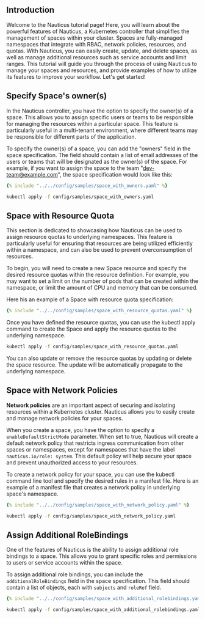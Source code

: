 ## Introduction

Welcome to the Nauticus tutorial page! Here, you will learn about the powerful features of Nauticus, a Kubernetes controller that simplifies the management of spaces within your cluster. Spaces are fully-managed namespaces that integrate with RBAC, network policies, resources, and quotas. With Nauticus, you can easily create, update, and delete spaces, as well as manage additional resources such as service accounts and limit ranges. This tutorial will guide you through the process of using Nauticus to manage your spaces and resources, and provide examples of how to utilize its features to improve your workflow. Let's get started!

## Specify Space's owner(s)

In the Nauticus controller, you have the option to specify the owner(s) of a space. This allows you to assign specific users or teams to be responsible for managing the resources within a particular space. This feature is particularly useful in a multi-tenant environment, where different teams may be responsible for different parts of the application.

To specify the owner(s) of a space, you can add the "owners" field in the space specification. The field should contain a list of email addresses of the users or teams that will be designated as the owner(s) of the space. For example, if you want to assign the space to the team "dev-team@example.com", the space specification would look like this:

```yaml title="config/samples/space_with_owners.yaml"
{% include "../../config/samples/space_with_owners.yaml" %}
```

```bash title="Create Space with Resource Quota"
kubectl apply -f config/samples/space_with_owners.yaml
```

## Space with Resource Quota

This section is dedicated to showcasing how Nauticus can be used to assign resource quotas to underlying namespaces. This feature is particularly useful for ensuring that resources are being utilized efficiently within a namespace, and can also be used to prevent overconsumption of resources.

To begin, you will need to create a new Space resource and specify the desired resource quotas within the resource definition. For example, you may want to set a limit on the number of pods that can be created within the namespace, or limit the amount of CPU and memory that can be consumed.

Here his an example of a Space with resource quota specification:

```yaml title="config/samples/space_with_resource_quotas.yaml"
{% include "../../config/samples/space_with_resource_quotas.yaml" %}
```


Once you have defined the resource quotas, you can use the kubectl apply command to create the Space and apply the resource quotas to the underlying namespace.

```bash title="Create Space with Resource Quota"
kubectl apply -f config/samples/space_with_resource_quotas.yaml
```

You can also update or remove the resource quotas by updating or delete the space resource. The update will be automatically propagate to the underlying namespace.


## Space with Network Policies

__Network policies__ are an important aspect of securing and isolating resources within a Kubernetes cluster. Nauticus allows you to easily create and manage network policies for your spaces.

When you create a space, you have the option to specify a `enableDefaultStrictMode` parameter. When set to true, Nauticus will create a default network policy that restricts ingress communication from other spaces or namespaces, except for namespaces that have the label `nauticus.io/role: system`. This default policy will help secure your space and prevent unauthorized access to your resources.

To create a network policy for your space, you can use the kubectl command line tool and specify the desired rules in a manifest file. Here is an example of a manifest file that creates a network policy in underlying space's namespace.

```yaml title="config/samples/space_with_network_policy.yaml"
{% include "../../config/samples/space_with_network_policy.yaml" %}
```

```bash title="Create Space with Network Policy"
kubectl apply -f config/samples/space_with_network_policy.yaml
```

## Assign Additional RoleBindings
One of the features of Nauticus is the ability to assign additional role bindings to a space. This allows you to grant specific roles and permissions to users or service accounts within the space.

To assign additional role bindings, you can include the `additionalRoleBindings` field in the space specification. This field should contain a list of objects, each with `subjects` and `roleRef` field.

```yaml title="config/samples/space_with_additional_rolebindings.yaml"
{% include "../../config/samples/space_with_additional_rolebindings.yaml" %}
```

```bash title="Create Space with Network Policy"
kubectl apply -f config/samples/space_with_additional_rolebindings.yaml
```